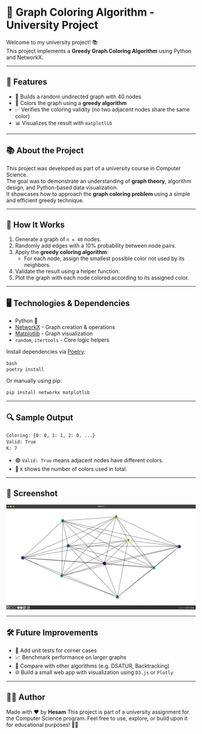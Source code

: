 # 🎨 Graph Coloring Algorithm - University Project

Welcome to my university project! 📚  
This project implements a **Greedy Graph Coloring Algorithm** using Python and NetworkX.

---

## 🚀 Features

- 📌 Builds a random undirected graph with 40 nodes
- 🎨 Colors the graph using a **greedy algorithm**
- ✅ Verifies the coloring validity (no two adjacent nodes share the same color)
- 📊 Visualizes the result with `matplotlib`

---

## 📚 About the Project

This project was developed as part of a university course in Computer Science.  
The goal was to demonstrate an understanding of **graph theory**, algorithm design, and Python-based data visualization.  
It showcases how to approach the **graph coloring problem** using a simple and efficient greedy technique.

---

## 🧠 How It Works

1. Generate a graph of `n = 40` nodes.
2. Randomly add edges with a 10% probability between node pairs.
3. Apply the **greedy coloring algorithm**:
   - For each node, assign the smallest possible color not used by its neighbors.
4. Validate the result using a helper function.
5. Plot the graph with each node colored according to its assigned color.

---

## 🖥️ Technologies & Dependencies

- Python 🐍
- [NetworkX](https://networkx.org/) - Graph creation & operations
- [Matplotlib](https://matplotlib.org/) - Graph visualization
- `random`, `itertools` - Core logic helpers

Install dependencies via [Poetry](https://python-poetry.org/):

```
bash
poetry install
````

Or manually using pip:

```bash
pip install networkx matplotlib
```

---

## 🔍 Sample Output

```bash
Coloring: {0: 0, 1: 1, 2: 0, ...}
Valid: True
K: 7
```

* 🟢 `Valid: True` means adjacent nodes have different colors.
* 🎯 `K` shows the number of colors used in total.

---

## 📸 Screenshot

![alt text](./src/graph_coloring/1.png)

---

## 🛠️ Future Improvements

* 🧪 Add unit tests for corner cases
* 📈 Benchmark performance on larger graphs
* 🧠 Compare with other algorithms (e.g. DSATUR, Backtracking)
* 🌐 Build a small web app with visualization using `D3.js` or `Plotly`

---

## 👨‍🎓 Author

Made with ❤️ by **Hesam**
This project is part of a university assignment for the Computer Science program.
Feel free to use, explore, or build upon it for educational purposes! 🧑‍💻


